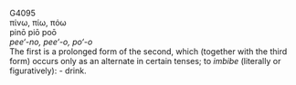 <body>
  <p>G4095<br>  πίνω, πίω, πόω  <br> pinō  piō  poō  <br><i>pee‘-no,</i> <i>pee‘-o,</i> <i>po‘-o </i><br>The first is a prolonged form of the second, which (together with the third form) occurs only as an alternate in certain tenses; to <i>imbibe</i> (literally or figuratively): - drink.<br></p>
 </body>